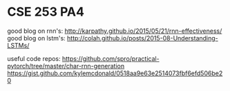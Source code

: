 # CSE 253 PA4 




good blog on rnn's: http://karpathy.github.io/2015/05/21/rnn-effectiveness/
good blog on lstm's: http://colah.github.io/posts/2015-08-Understanding-LSTMs/


useful code repos: 
https://github.com/spro/practical-pytorch/tree/master/char-rnn-generation
https://gist.github.com/kylemcdonald/0518aa9e63e2514073fbf6efd506be20
